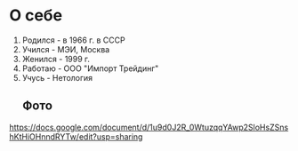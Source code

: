# О себе
1. Родился - в 1966 г. в СССР
2. Учился - МЭИ, Москва
3. Женился - 1999 г.
4. Работаю - ООО "Импорт Трейдинг"
5. Учусь - Нетология
   ## Фото
https://docs.google.com/document/d/1u9d0J2R_0WtuzqqYAwp2SloHsZSnshKtHiOHnndRYTw/edit?usp=sharing


